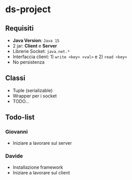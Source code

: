 # ds-project
## Requisiti
- **Java Version**: `Java 15`
- 2 jar: **Client** e **Server**
- Librerie Socket: `java.net.*`
- Interfaccia client: 1) `write <key> <val>` e 2) `read <key>`
- No persistenza

## Classi
- Tuple (serializable)
- Wrapper per i socket
- TODO...

## Todo-list
### Giovanni
- Iniziare a lavorare sul server

### Davide
- Installazione framework
- Iniziare a lavorare sul client
